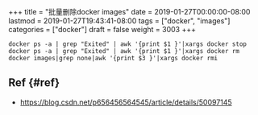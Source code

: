 +++
title = "批量删除docker images"
date = 2019-01-27T00:00:00-08:00
lastmod = 2019-01-27T19:43:41-08:00
tags = ["docker", "images"]
categories = ["docker"]
draft = false
weight = 3003
+++

```shell
docker ps -a | grep "Exited" | awk '{print $1 }'|xargs docker stop
docker ps -a | grep "Exited" | awk '{print $1 }'|xargs docker rm
docker images|grep none|awk '{print $3 }'|xargs docker rmi
```


## Ref {#ref}

-   <https://blog.csdn.net/p656456564545/article/details/50097145>
